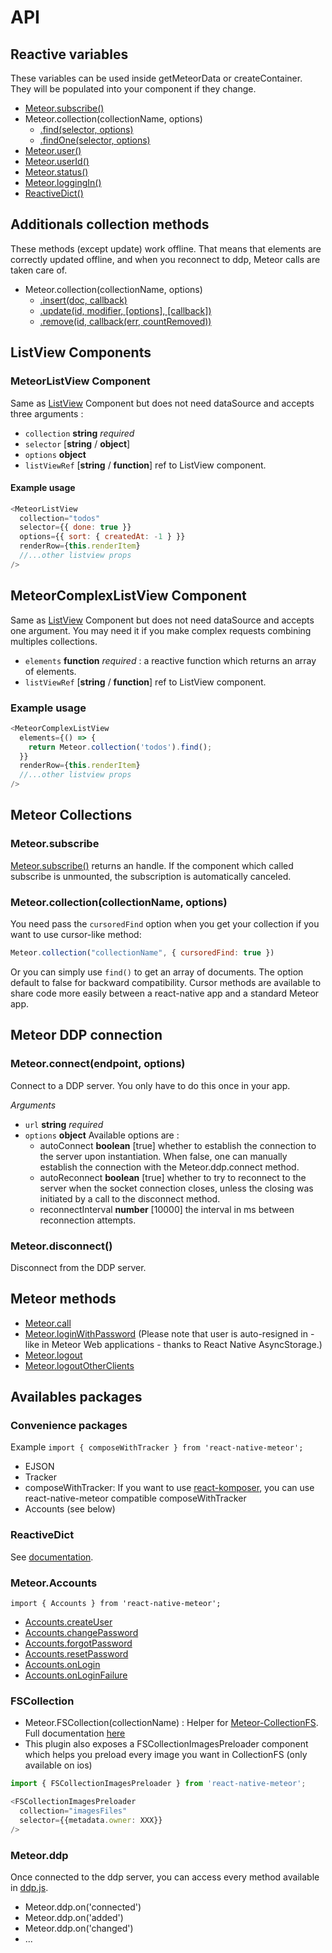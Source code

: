 # API

## Reactive variables

These variables can be used inside getMeteorData or createContainer. They will be populated into your component if they change.

* [Meteor.subscribe()](http://docs.meteor.com/#/full/meteor_subscribe)
* Meteor.collection(collectionName, options)
  * [.find(selector, options)](http://docs.meteor.com/#/full/find)
  * [.findOne(selector, options)](http://docs.meteor.com/#/full/findone)
* [Meteor.user()](http://docs.meteor.com/#/full/meteor_user)
* [Meteor.userId()](http://docs.meteor.com/#/full/meteor_userid)
* [Meteor.status()](http://docs.meteor.com/#/full/meteor_status)
* [Meteor.loggingIn()](http://docs.meteor.com/#/full/meteor_loggingin)
* [ReactiveDict()](https://atmospherejs.com/meteor/reactive-dict)

## Additionals collection methods

These methods (except update) work offline. That means that elements are correctly updated offline, and when you reconnect to ddp, Meteor calls are taken care of.

* Meteor.collection(collectionName, options)
  * [.insert(doc, callback)](http://docs.meteor.com/#/full/insert)
  * [.update(id, modifier, [options], [callback])](http://docs.meteor.com/#/full/update)
  * [.remove(id, callback(err, countRemoved))](http://docs.meteor.com/#/full/remove)

## ListView Components

### MeteorListView Component

Same as [ListView](https://facebook.github.io/react-native/docs/listview.html) Component but does not need dataSource and accepts three arguments :

* `collection` **string** _required_
* `selector` [**string** / **object**]
* `options` **object**
* `listViewRef` [**string** / **function**] ref to ListView component.

#### Example usage

```javascript
<MeteorListView
  collection="todos"
  selector={{ done: true }}
  options={{ sort: { createdAt: -1 } }}
  renderRow={this.renderItem}
  //...other listview props
/>
```

## MeteorComplexListView Component

Same as [ListView](https://facebook.github.io/react-native/docs/listview.html) Component but does not need dataSource and accepts one argument. You may need it if you make complex requests combining multiples collections.

* `elements` **function** _required_ : a reactive function which returns an array of elements.
* `listViewRef` [**string** / **function**] ref to ListView component.

### Example usage

```javascript
<MeteorComplexListView
  elements={() => {
    return Meteor.collection('todos').find();
  }}
  renderRow={this.renderItem}
  //...other listview props
/>
```

## Meteor Collections

### Meteor.subscribe

[Meteor.subscribe()](http://docs.meteor.com/#/full/meteor_subscribe) returns an handle. If the component which called subscribe is unmounted, the subscription is automatically canceled.

### Meteor.collection(collectionName, options)

You need pass the `cursoredFind` option when you get your collection if you want to use cursor-like method:

```javascript
Meteor.collection("collectionName", { cursoredFind: true })
```

Or you can simply use `find()` to get an array of documents. The option default to false for backward compatibility. Cursor methods are available to share code more easily between a react-native app and a standard Meteor app.

## Meteor DDP connection

### Meteor.connect(endpoint, options)

Connect to a DDP server. You only have to do this once in your app.

_Arguments_

* `url` **string** _required_
* `options` **object** Available options are :
  * autoConnect **boolean** [true] whether to establish the connection to the server upon instantiation. When false, one can manually establish the connection with the Meteor.ddp.connect method.
  * autoReconnect **boolean** [true] whether to try to reconnect to the server when the socket connection closes, unless the closing was initiated by a call to the disconnect method.
  * reconnectInterval **number** [10000] the interval in ms between reconnection attempts.

### Meteor.disconnect()

Disconnect from the DDP server.

## Meteor methods

* [Meteor.call](http://docs.meteor.com/#/full/meteor_call)
* [Meteor.loginWithPassword](http://docs.meteor.com/#/full/meteor_loginwithpassword) (Please note that user is auto-resigned in - like in Meteor Web applications - thanks to React Native AsyncStorage.)
* [Meteor.logout](http://docs.meteor.com/#/full/meteor_logout)
* [Meteor.logoutOtherClients](http://docs.meteor.com/#/full/meteor_logoutotherclients)

## Availables packages

### Convenience packages

Example `import { composeWithTracker } from 'react-native-meteor';`

* EJSON
* Tracker
* composeWithTracker: If you want to use [react-komposer](https://github.com/kadirahq/react-komposer), you can use react-native-meteor compatible composeWithTracker
* Accounts (see below)

### ReactiveDict

See [documentation](https://atmospherejs.com/meteor/reactive-dict).

### Meteor.Accounts

`import { Accounts } from 'react-native-meteor';`

* [Accounts.createUser](http://docs.meteor.com/#/full/accounts_createuser)
* [Accounts.changePassword](http://docs.meteor.com/#/full/accounts_forgotpassword)
* [Accounts.forgotPassword](http://docs.meteor.com/#/full/accounts_changepassword)
* [Accounts.resetPassword](http://docs.meteor.com/#/full/accounts_resetpassword)
* [Accounts.onLogin](http://docs.meteor.com/#/full/accounts_onlogin)
* [Accounts.onLoginFailure](http://docs.meteor.com/#/full/accounts_onloginfailure)

### FSCollection

* Meteor.FSCollection(collectionName) : Helper for [Meteor-CollectionFS](https://github.com/CollectionFS/Meteor-CollectionFS). Full documentation [here](https://github.com/inProgress-team/react-native-meteor/blob/master/docs/FSCollection.md)
* This plugin also exposes a FSCollectionImagesPreloader component which helps you preload every image you want in CollectionFS (only available on ios)

```javascript
import { FSCollectionImagesPreloader } from 'react-native-meteor';

<FSCollectionImagesPreloader
  collection="imagesFiles"
  selector={{metadata.owner: XXX}}
/>
```

### Meteor.ddp

Once connected to the ddp server, you can access every method available in [ddp.js](https://github.com/mondora/ddp.js/).

* Meteor.ddp.on('connected')
* Meteor.ddp.on('added')
* Meteor.ddp.on('changed')
* ...
